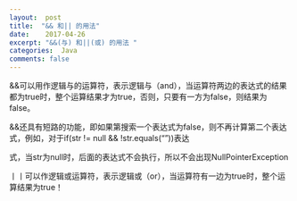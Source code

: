 ```yaml
---
layout:  post
title:  "&& 和|| 的用法"
date:    2017-04-26
excerpt: "&&(与) 和||(或) 的用法 "
categories:  Java
comments: false
---
```


&&可以用作逻辑与的运算符，表示逻辑与（and），当运算符两边的表达式的结果都为true时，整个运算结果才为true，否则，只要有一方为false，则结果为false。

&&还具有短路的功能，即如果第搜索一个表达式为false，则不再计算第二个表达式，例如，对于if(str != null && !str.equals(“”))表达

式，当str为null时，后面的表达式不会执行，所以不会出现NullPointerException

丨丨可以作逻辑或运算符，表示逻辑或（or），当运算符有一边为true时，整个运算结果为true！
